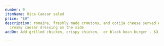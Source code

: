 ```yaml
---
number: 9
itemName: Rica Caesar salad
price: "$9"
description: romaine, freshly made croutons, and cotija cheese served with homemade
  creamy caesar dressing on the side
addOn: Add grilled chicken, crispy chicken,  or black bean burger - $3

---
```

